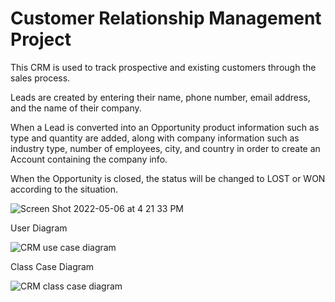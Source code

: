 # Customer Relationship Management Project

This CRM is used to track prospective and existing customers through the sales process.   

Leads are created by entering their name, phone number, email address, and the name of their company.

When a Lead is converted into an Opportunity product information such as type and quantity are added, along with company information such as industry type, number of employees, city, and country in order to create an Account containing the company info. 

When the Opportunity is closed, the status will be changed to LOST or WON according to the situation. 



![Screen Shot 2022-05-06 at 4 21 33 PM](https://user-images.githubusercontent.com/88110591/167152122-caf50e29-5f00-4b65-9be9-69d71127316c.png)



User Diagram

![CRM use case diagram](https://user-images.githubusercontent.com/88110591/167152130-3e4d0f88-9a61-4ace-a7e9-d19c25dbae3f.png)



Class Case Diagram

![CRM class case diagram](https://user-images.githubusercontent.com/88110591/167152133-54c6f8d9-2f40-4bd4-923a-14a924c9c23f.png)
